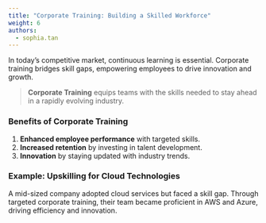 ```yaml
---
title: "Corporate Training: Building a Skilled Workforce"
weight: 6
authors:
  - sophia.tan
---
```


In today’s competitive market, continuous learning is essential. Corporate training bridges skill gaps, empowering employees to drive innovation and growth.

> **Corporate Training** equips teams with the skills needed to stay ahead in a rapidly evolving industry.

### Benefits of Corporate Training

1. **Enhanced employee performance** with targeted skills.
2. **Increased retention** by investing in talent development.
3. **Innovation** by staying updated with industry trends.

### Example: Upskilling for Cloud Technologies

A mid-sized company adopted cloud services but faced a skill gap. Through targeted corporate training, their team became proficient in AWS and Azure, driving efficiency and innovation.
